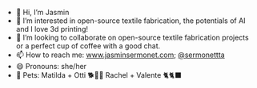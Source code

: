 - 👋 Hi, I’m Jasmin
- 👀 I’m interested in open-source textile fabrication, the potentials of AI and I love 3d printing!
- 💞️ I’m looking to collaborate on open-source textile fabrication projects or a perfect cup of coffee with a good chat.
- 📫 How to reach me: www.jasminsermonet.com; <a href="https://www.instagram.com/sermonettta/">@sermonettta</a>
- 😄 Pronouns: she/her
- 🐾 Pets: Matilda + Otti 🐕🐕‍🦺 Rachel + Valente 🐈🐈‍⬛

<!---
jasminsermonet/jasminsermonet is a ✨ special ✨ repository because its `README.md` (this file) appears on your GitHub profile.
You can click the Preview link to take a look at your changes.
--->
